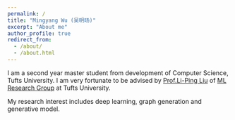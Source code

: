 ```yaml
---
permalink: /
title: "Mingyang Wu (吴明旸)"
excerpt: "About me"
author_profile: true
redirect_from: 
  - /about/
  - /about.html
---
```


I am a second year master student from development of Computer Science, Tufts University. I am very fortunate to be advised by [Prof.Li-Ping Liu](https://www.eecs.tufts.edu/~liulp/) of [ML Research Group](https://www.cs.tufts.edu/research/ml/) at Tufts University.

My research interest includes deep learning, graph generation and generative model.

